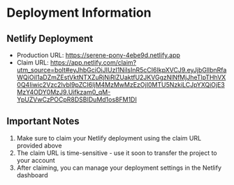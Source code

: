 # Deployment Information

## Netlify Deployment
- Production URL: https://serene-pony-4ebe9d.netlify.app
- Claim URL: https://app.netlify.com/claim?utm_source=bolt#eyJhbGciOiJIUzI1NiIsInR5cCI6IkpXVCJ9.eyJjbGllbnRfaWQiOiI1aDZmZEstVktNTXZuRjNiRlZUaktfU2JKVGgzNlNfMjJheTlpTHhVX0Q4Iiwic2Vzc2lvbl9pZCI6IjM4MzMwMzEzOjI0MTU5NzkiLCJpYXQiOjE3MzY4ODY0MzJ9.Uifkzam0_qM-YpUZVwCzPOCpR8DSBIDuMd1os8FM1DI

## Important Notes
1. Make sure to claim your Netlify deployment using the claim URL provided above
2. The claim URL is time-sensitive - use it soon to transfer the project to your account
3. After claiming, you can manage your deployment settings in the Netlify dashboard